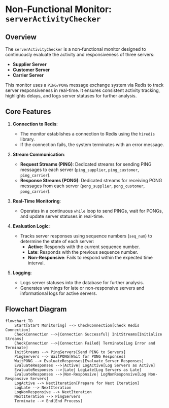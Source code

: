 # Non-Functional Monitor: `serverActivityChecker`

## Overview

The `serverActivityChecker` is a non-functional monitor designed to continuously evaluate the activity and responsiveness of three servers:
- **Supplier Server**
- **Customer Server**
- **Carrier Server**

This monitor uses a `PING/PONG` message exchange system via Redis to track server responsiveness in real-time. It ensures consistent activity tracking, highlights delays, and logs server statuses for further analysis.

## Core Features

1. **Connection to Redis**:
   - The monitor establishes a connection to Redis using the `hiredis` library.
   - If the connection fails, the system terminates with an error message.

2. **Stream Communication**:
   - **Request Streams (PING)**: Dedicated streams for sending PING messages to each server (`ping_supplier`, `ping_customer`, `ping_carrier`).
   - **Response Streams (PONG)**: Dedicated streams for receiving PONG messages from each server (`pong_supplier`, `pong_customer`, `pong_carrier`).

3. **Real-Time Monitoring**:
   - Operates in a continuous `while` loop to send PINGs, wait for PONGs, and update server statuses in real-time.

4. **Evaluation Logic**:
   - Tracks server responses using sequence numbers (`seq_num`) to determine the state of each server:
     - **Active**: Responds with the current sequence number.
     - **Late**: Responds with the previous sequence number.
     - **Non-Responsive**: Fails to respond within the expected time interval.

5. **Logging**:
   - Logs server statuses into the database for further analysis.
   - Generates warnings for late or non-responsive servers and informational logs for active servers.

## Flowchart Diagram

```mermaid
flowchart TD
    Start[Start Monitoring] --> CheckConnection[Check Redis Connection]
    CheckConnection -->|Connection Successful| InitStreams[Initialize Streams]
    CheckConnection -->|Connection Failed| Terminate[Log Error and Terminate]
    InitStreams --> PingServers[Send PING to Servers]
    PingServers --> WaitPONG[Wait for PONG Responses]
    WaitPONG --> EvaluateResponses[Evaluate Server Responses]
    EvaluateResponses -->|Active| LogActive[Log Servers as Active]
    EvaluateResponses -->|Late| LogLate[Log Servers as Late]
    EvaluateResponses -->|Non-Responsive| LogNonResponsive[Log Non-Responsive Servers]
    LogActive --> NextIteration[Prepare for Next Iteration]
    LogLate --> NextIteration
    LogNonResponsive --> NextIteration
    NextIteration --> PingServers
    Terminate --> End[End Process]
